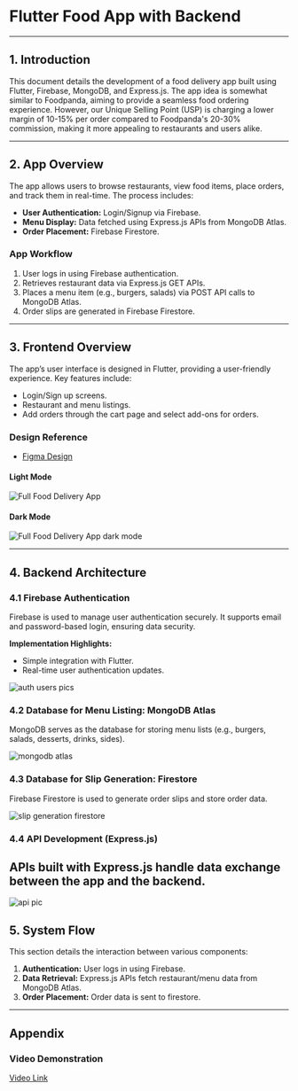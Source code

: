 # Flutter Food App with Backend

---

## 1. Introduction
This document details the development of a food delivery app built using Flutter, Firebase, MongoDB, and Express.js. The app idea is somewhat similar to Foodpanda, aiming to provide a seamless food ordering experience. However, our Unique Selling Point (USP) is charging a lower margin of 10-15% per order compared to Foodpanda's 20-30% commission, making it more appealing to restaurants and users alike.

---

## 2. App Overview
The app allows users to browse restaurants, view food items, place orders, and track them in real-time. The process includes:

- **User Authentication:** Login/Signup via Firebase.
- **Menu Display:** Data fetched using Express.js APIs from MongoDB Atlas.
- **Order Placement:** Firebase Firestore.

### App Workflow
1. User logs in using Firebase authentication.
2. Retrieves restaurant data via Express.js GET APIs.
3. Places a menu item (e.g., burgers, salads) via POST API calls to MongoDB Atlas.
4. Order slips are generated in Firebase Firestore.

---

## 3. Frontend Overview
The app’s user interface is designed in Flutter, providing a user-friendly experience. Key features include:

- Login/Sign up screens.
- Restaurant and menu listings.
- Add orders through the cart page and select add-ons for orders.

### Design Reference
- [Figma Design](https://www.figma.com/design/r1wqyfpO49fmUQijgzgEKx/Full-Food-Delivery-App?t=khXdIm4xdgyxOfLf-1)

#### Light Mode
![Full Food Delivery App](https://github.com/user-attachments/assets/560592da-c074-49c7-8db7-fac136137a11)


#### Dark Mode
![Full Food Delivery App dark mode](https://github.com/user-attachments/assets/94757e04-3bca-42ec-a2f0-14e850f8d4bf)


---

## 4. Backend Architecture

### 4.1 Firebase Authentication
Firebase is used to manage user authentication securely. It supports email and password-based login, ensuring data security.

**Implementation Highlights:**
- Simple integration with Flutter.
- Real-time user authentication updates.

![auth users pics](https://github.com/user-attachments/assets/c681a440-8ce2-44d7-aa38-0a641ca66e6b)


### 4.2 Database for Menu Listing: MongoDB Atlas
MongoDB serves as the database for storing menu lists (e.g., burgers, salads, desserts, drinks, sides).

![mongodb atlas ](https://github.com/user-attachments/assets/316c1251-f986-4c21-bab5-49921bc1a1cb)


### 4.3 Database for Slip Generation: Firestore
Firebase Firestore is used to generate order slips and store order data.

![slip generation firestore](https://github.com/user-attachments/assets/2a10cc6b-ad58-4c34-b5aa-b18c63a6be91)


### 4.4 API Development (Express.js)
APIs built with Express.js handle data exchange between the app and the backend.
---
![api pic](https://github.com/user-attachments/assets/2f94cef8-92db-4209-a405-b9d3b2d87506)

## 5. System Flow
This section details the interaction between various components:

1. **Authentication:** User logs in using Firebase.
2. **Data Retrieval:** Express.js APIs fetch restaurant/menu data from MongoDB Atlas.
3. **Order Placement:** Order data is sent to firestore.

---


## Appendix

### Video Demonstration
[Video Link](https://drive.google.com/file/d/133Of9olV4jR2Fj5fn5GI8b6MSDA9FnJz/view?usp=sharing)
